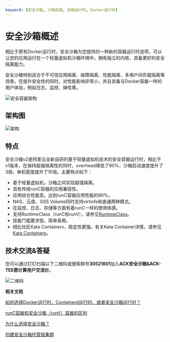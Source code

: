 ```yaml
---
keyword: [安全沙箱, 沙箱容器, 容器运行时, Docker运行时]
---
```


# 安全沙箱概述

相比于原有Docker运行时，安全沙箱为您提供的一种新的容器运行时选项，可以让您的应用运行在一个轻量虚拟机沙箱环境中，拥有独立的内核，具备更好的安全隔离能力。

安全沙箱特别适合于不可信应用隔离、故障隔离、性能隔离、多用户间负载隔离等场景。在提升安全性的同时，对性能影响非常小，并且具备与Docker容器一样的用户体验，例如日志、监控、弹性等。

![安全容器架构](https://static-aliyun-doc.oss-accelerate.aliyuncs.com/assets/img/zh-CN/6306659951/p65828.png)

## 架构图

![架构](https://static-aliyun-doc.oss-accelerate.aliyuncs.com/assets/img/zh-CN/6306659951/p144042.png)

## 特点

安全沙箱v2是阿里云全新自研的基于轻量虚拟机技术的安全容器运行时，相比于v1版本，在保持超强隔离性的同时，overhead降低了90%，沙箱启动速度提升了3倍，单机密度提升了10倍。主要特点如下：

-   基于轻量虚拟机，沙箱之间实现超强隔离。
-   具有传统runC容器的应用兼容性。
-   应用综合性能高，达到runC容器应用性能的90%。
-   NAS、云盘、OSS Volume同时支持virtiofs和直通两种模式。
-   在监控、日志、存储等方面有着runC一样的使用体感。
-   支持RuntimeClass（runC和runV），请参见[RuntimeClass](https://kubernetes.io/docs/concepts/containers/runtime-class/)。
-   技能门槛要求低、简单易用。
-   相比社区Kata Containers，稳定性更强。有关Kata Container详情，请参见[Kata Containers](https://katacontainers.io/)。

## 技术交流&答疑

您可以通过钉钉扫描以下二维码或搜索群号**30521601**加入**ACK安全沙箱&ACK-TEE密计算用户交流**群。

![二维码](https://static-aliyun-doc.oss-accelerate.aliyuncs.com/assets/img/zh-CN/5148170261/p96423.jpg)

**相关文档**  


[如何选择Docker运行时、Containerd运行时、或者安全沙箱运行时？](/cn.zh-CN/Kubernetes集群用户指南/安全沙箱/如何选择Docker运行时、Containerd运行时、或者安全沙箱运行时？.md)

[runC容器和安全沙箱（runV）容器的区别](/cn.zh-CN/Kubernetes集群用户指南/安全沙箱/runC容器和安全沙箱（runV）容器的区别.md)

[为什么选择安全沙箱？](/cn.zh-CN/Kubernetes集群用户指南/安全沙箱/为什么选择安全沙箱？.md)

[创建安全沙箱托管版集群](/cn.zh-CN/Kubernetes集群用户指南/安全沙箱/创建安全沙箱集群/创建安全沙箱托管版集群.md)

